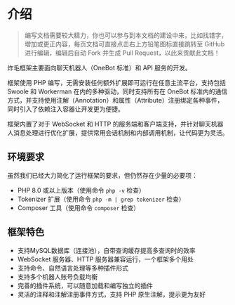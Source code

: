 # 介绍

> 编写文档需要较大精力，你也可以参与到本文档的建设中来，比如找错字，增加或更正内容，每页文档可直接点击右上方铅笔图标直接跳转至 GitHub 进行编辑，编辑后自动 Fork 并生成 Pull Request，以此来贡献此文档！

炸毛框架主要面向聊天机器人（OneBot 标准）和 API 服务的开发。

框架使用 PHP 编写，无需安装任何额外扩展即可运行在任意主流平台，支持包括 Swoole 和 Workerman 在内的多种驱动，同时支持所有在 OneBot 标准内的通信方式，并支持使用注解（Annotation）和属性（Attribute）注册绑定各种事件，同时引入了依赖注入容器让开发更为便捷。

框架内置了对于 WebSocket 和 HTTP 的服务端和客户端支持，并针对聊天机器人消息处理进行优化扩展，提供常用会话机制和内部调用机制，让代码更为灵活。

## 环境要求

虽然我们已经大力简化了运行框架的要求，但仍然存在少量的必要项：

- PHP 8.0 或以上版本（使用命令 `php -v` 检查）
- Tokenizer 扩展（使用命令 `php -m | grep tokenizer` 检查）
- Composer 工具（使用命令 `composer` 检查）

## 框架特色

- 支持MySQL数据库（连接池），自带查询缓存提高多查询时的效率
- WebSocket 服务器、HTTP 服务器兼容运行，一个框架多个用处
- 支持命令、自然语言处理等多种插件形式
- 支持多个机器人账号负载均衡
- 完善的插件系统，可以随意加载和编写独立的插件
- 灵活的注释和注解注册事件方式，支持 PHP 原生注解，提示更为友好
